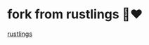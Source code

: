 <div class="oranda-hide">

# fork from rustlings 🦀❤️

</div>

[rustlings](https://github.com/rust-lang/rustlings)


